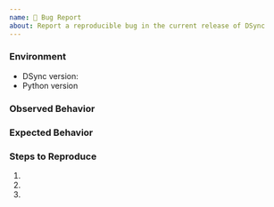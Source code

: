 ```yaml
---
name: 🐛 Bug Report
about: Report a reproducible bug in the current release of DSync
---
```


### Environment
* DSync version:  <!-- Example: 0.1.0 -->
* Python version  <!-- Example: 3.7.7 -->

<!-- What happened instead? -->
### Observed Behavior

<!-- What did you expect to happen? -->
### Expected Behavior

<!--
    Describe in detail the exact steps that someone else can take to reproduce
    this bug using the current release.
-->
### Steps to Reproduce
1.
2.
3.
